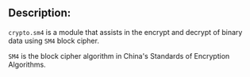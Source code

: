 ## Description:

`crypto.sm4` is a module that assists in the encrypt and
decrypt of binary data using `SM4` block cipher.

`SM4` is the block cipher algorithm in China's Standards of Encryption Algorithms.
